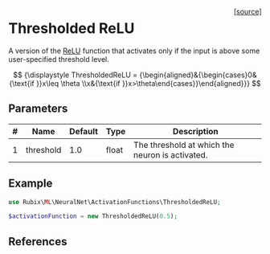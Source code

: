 <span style="float:right;"><a href="https://github.com/RubixML/ML/blob/master/src/NeuralNet/ActivationFunctions/ThresholdedReLU.php">[source]</a></span>

# Thresholded ReLU
A version of the [ReLU](relu.md) function that activates only if the input is above some user-specified threshold level.

$$
{\displaystyle ThresholdedReLU = {\begin{aligned}&{\begin{cases}0&{\text{if }}x\leq \theta \\x&{\text{if }}x>\theta\end{cases}}\end{aligned}}}
$$

## Parameters
| # | Name | Default | Type | Description |
|---|---|---|---|---|
| 1 | threshold | 1.0 | float | The threshold at which the neuron is activated. |

## Example
```php
use Rubix\ML\NeuralNet\ActivationFunctions\ThresholdedReLU;

$activationFunction = new ThresholdedReLU(0.5);
```

## References
[^1]: K. Konda et al. (2015). Zero-bias autoencoders and the benefits of co-adapting features.
